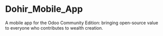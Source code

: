 # Dohir_Mobile_App
A mobile app for the Odoo Community Edition: bringing open-source value to everyone who contributes to wealth creation.